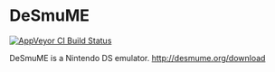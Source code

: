 # DeSmuME
[![AppVeyor CI Build Status](https://ci.appveyor.com/api/projects/status/abfd7jm09wnmxyvu?svg=true)](https://ci.appveyor.com/project/zeromus/desmume)

DeSmuME is a Nintendo DS emulator.
http://desmume.org/download
